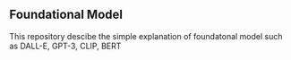 ## Foundational Model

This repository descibe the simple explanation of foundatonal model such as DALL-E, GPT-3, CLIP, BERT
